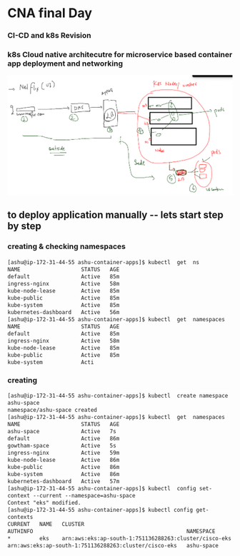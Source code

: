 # CNA final Day 

### CI-CD and k8s Revision 

### k8s Cloud native architecutre for microservice based container app deployment and networking 

<img src="net.png">

## to deploy application manually -- lets start step by step 

### creating & checking namespaces 

```
[ashu@ip-172-31-44-55 ashu-container-apps]$ kubectl  get  ns
NAME                   STATUS   AGE
default                Active   85m
ingress-nginx          Active   58m
kube-node-lease        Active   85m
kube-public            Active   85m
kube-system            Active   85m
kubernetes-dashboard   Active   56m
[ashu@ip-172-31-44-55 ashu-container-apps]$ kubectl  get  namespaces 
NAME                   STATUS   AGE
default                Active   85m
ingress-nginx          Active   58m
kube-node-lease        Active   85m
kube-public            Active   85m
kube-system            Acti
```


### creating 

```
[ashu@ip-172-31-44-55 ashu-container-apps]$ kubectl  create namespace  ashu-space 
namespace/ashu-space created
[ashu@ip-172-31-44-55 ashu-container-apps]$ kubectl  get  namespaces 
NAME                   STATUS   AGE
ashu-space             Active   7s
default                Active   86m
gowtham-space          Active   5s
ingress-nginx          Active   59m
kube-node-lease        Active   86m
kube-public            Active   86m
kube-system            Active   86m
kubernetes-dashboard   Active   57m
[ashu@ip-172-31-44-55 ashu-container-apps]$ kubectl  config set-context --current --namespace=ashu-space 
Context "eks" modified.
[ashu@ip-172-31-44-55 ashu-container-apps]$ kubectl config get-contexts 
CURRENT   NAME   CLUSTER                                                 AUTHINFO                                                NAMESPACE
*         eks    arn:aws:eks:ap-south-1:751136288263:cluster/cisco-eks   arn:aws:eks:ap-south-1:751136288263:cluster/cisco-eks   ashu-space
```


